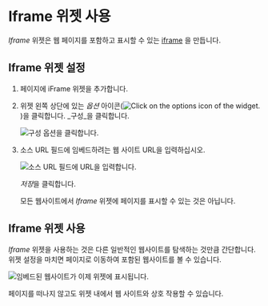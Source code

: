 # Iframe 위젯 사용

*Iframe* 위젯은 웹 페이지를 포함하고 표시할 수 있는 [iframe](https://www.w3schools.com/html/html_iframe.asp) 을 만듭니다.

## Iframe 위젯 설정

1. 페이지에 iFrame 위젯을 추가합니다.

1. 위젯 왼쪽 상단에 있는 *옵션* 아이콘(![Click on the options icon of the widget.](../../../images/icon-app-options.png))을 클릭합니다. _구성_을 클릭합니다.

    ![구성 옵션을 클릭합니다.](iframe-widget/images/02.png)

1. 소스 URL 필드에 임베드하려는 웹 사이트 URL을 입력하십시오.

   ![소스 URL 필드에 URL을 입력합니다.](iframe-widget/images/03.png)

   *저장*을 클릭합니다.

   모든 웹사이트에서 *Iframe* 위젯에 페이지를 표시할 수 있는 것은 아닙니다.

## Iframe 위젯 사용

*Iframe* 위젯을 사용하는 것은 다른 일반적인 웹사이트를 탐색하는 것만큼 간단합니다. 위젯 설정을 마치면 페이지로 이동하여 포함된 웹사이트를 볼 수 있습니다.

![임베드된 웹사이트가 이제 위젯에 표시됩니다.](iframe-widget/images/04.png)

페이지를 떠나지 않고도 위젯 내에서 웹 사이트와 상호 작용할 수 있습니다.
